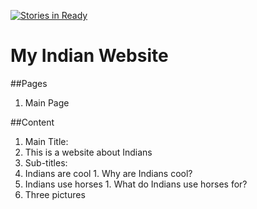 [![Stories in Ready](https://badge.waffle.io/ashezi/myindianwebsite.png?label=ready&title=Ready)](https://waffle.io/ashezi/myindianwebsite)
# My Indian Website

##Pages
1. Main Page

##Content
1. Main Title:
  1. This is a website about Indians
2. Sub-titles:
  1. Indians are cool
    1. Why are Indians cool?
  2. Indians use horses
    1. What do Indians use horses for?
3. Three pictures

